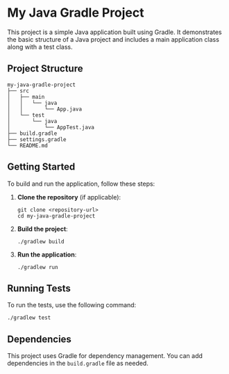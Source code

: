 # My Java Gradle Project

This project is a simple Java application built using Gradle. It demonstrates the basic structure of a Java project and includes a main application class along with a test class.

## Project Structure

```
my-java-gradle-project
├── src
│   ├── main
│   │   └── java
│   │       └── App.java
│   └── test
│       └── java
│           └── AppTest.java
├── build.gradle
├── settings.gradle
└── README.md
```

## Getting Started

To build and run the application, follow these steps:

1. **Clone the repository** (if applicable):
   ```
   git clone <repository-url>
   cd my-java-gradle-project
   ```

2. **Build the project**:
   ```
   ./gradlew build
   ```

3. **Run the application**:
   ```
   ./gradlew run
   ```

## Running Tests

To run the tests, use the following command:
```
./gradlew test
```

## Dependencies

This project uses Gradle for dependency management. You can add dependencies in the `build.gradle` file as needed.